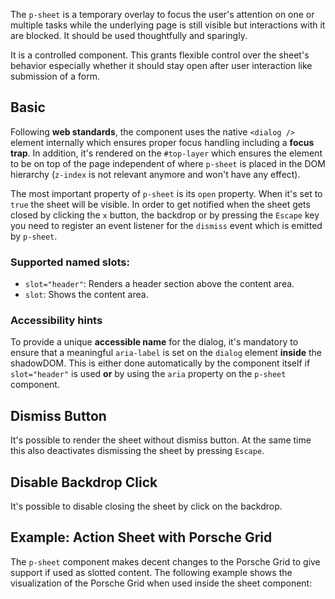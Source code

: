 <ComponentHeading name="Sheet"></ComponentHeading>

The `p-sheet` is a temporary overlay to focus the user's attention on one or multiple tasks while the underlying page is
still visible but interactions with it are blocked. It should be used thoughtfully and sparingly.

It is a controlled component. This grants flexible control over the sheet's behavior especially whether it should stay
open after user interaction like submission of a form.

<TableOfContents></TableOfContents>

## Basic

Following **web standards**, the component uses the native `<dialog />` element internally which ensures proper focus
handling including a **focus trap**. In addition, it's rendered on the `#top-layer` which ensures the element to be on
top of the page independent of where `p-sheet` is placed in the DOM hierarchy (`z-index` is not relevant anymore and
won't have any effect).

The most important property of `p-sheet` is its `open` property. When it's set to `true` the sheet will be visible. In
order to get notified when the sheet gets closed by clicking the `x` button, the backdrop or by pressing the `Escape`
key you need to register an event listener for the `dismiss` event which is emitted by `p-sheet`.

### Supported named slots:

- `slot="header"`: Renders a header section above the content area.
- `slot`: Shows the content area.

<Playground :frameworkMarkup="codeSamples" :markup="codeSamples['vanilla-js']" :config="config"></Playground>

### <A11yIcon></A11yIcon> Accessibility hints

To provide a unique **accessible name** for the dialog, it's mandatory to ensure that a meaningful `aria-label` is set
on the `dialog` element **inside** the shadowDOM. This is either done automatically by the component itself if
`slot="header"` is used **or** by using the `aria` property on the `p-sheet` component.

## Dismiss Button

It's possible to render the sheet without dismiss button. At the same time this also deactivates dismissing the sheet by
pressing `Escape`.

<Playground :markup="dismissButtonMarkup" :config="config"></Playground>

## Disable Backdrop Click

It's possible to disable closing the sheet by click on the backdrop.

<Playground :markup="disableBackdropClickMarkup" :config="config"></Playground>

## Example: Action Sheet with Porsche Grid

The `p-sheet` component makes decent changes to the Porsche Grid to give support if used as slotted content. The
following example shows the visualization of the Porsche Grid when used inside the sheet component:

<template>
  <div class="playground">
    <div class="demo">
      <p-button type="button" aria="{ 'aria-haspopup': 'dialog' }" :theme="this.$store.getters.storefrontTheme">Open Sheet</p-button>
      <p-sheet open="false">
        <p-heading slot="header" size="large" tag="h2">Some Heading</p-heading>
        <ExampleStylesGrid :visualizeGrid="true"/>
        <p-button-group slot="footer">
          <p-button>Accept</p-button>
          <p-button type="button" variant="secondary">Deny</p-button>
        </p-button-group>
      </p-sheet>
    </div>
  </div>
</template>

<script lang="ts">
import Vue from 'vue';
import Component from 'vue-class-component';
import { getSheetCodeSamples } from '@porsche-design-system/shared';
import ExampleStylesGrid from '@/pages/patterns/styles/example-grid.vue';

@Component({
  components: {
    ExampleStylesGrid
  },
})
export default class Code extends Vue {
  config = { themeable: true };
  sheets = [];
  codeSamples = getSheetCodeSamples();

  mounted() {
    this.registerEvents();
  }

  updated() {
    /* event handling is registered again on every update since markup is changing and references are lost */
    this.registerEvents();
  }

  registerEvents() {
    this.sheets = this.$el.querySelectorAll('.playground .demo > p-sheet');
    this.sheets.forEach((sheet, index) => sheet.addEventListener('dismiss', () => this.dismissSheet(index)));
    this.$el.querySelectorAll('.playground .demo > p-button').forEach((btn, index) => btn.addEventListener('click', () => this.openSheet(index)));
  }

  openSheet(index: number): void {
    this.sheets[index].open = true;
  }

  dismissSheet(index: number): void {
    this.sheets[index].open = false;
  }

  dismissButtonMarkup =
    `<p-button type="button" aria="{ 'aria-haspopup': 'dialog' }">Open Sheet</p-button>
<p-sheet dismiss-button="false" open="false" aria="{ 'aria-label': 'Some Label' }">
  <p-text>Some Content</p-text>
</p-sheet>`;

  disableBackdropClickMarkup =
    `<p-button type="button" aria="{ 'aria-haspopup': 'dialog' }">Open Sheet</p-button>
<p-sheet disable-backdrop-click="true" open="false" aria="{ 'aria-label': 'Some Label' }">
  <p-text>Some Content</p-text>
</p-sheet>`;
}
</script>
